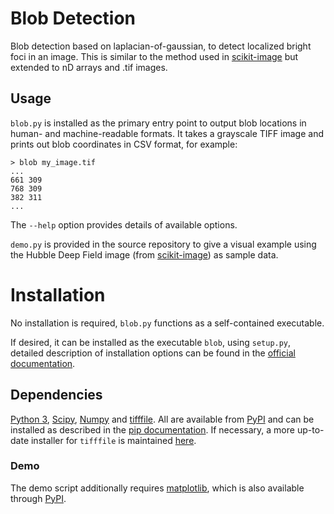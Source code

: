 # Blob Detection

Blob detection based on laplacian-of-gaussian, to detect localized bright foci
in an image. This is similar to the method used in [scikit-image][skimage-log]
but extended to nD arrays and .tif images.

## Usage

`blob.py` is installed as the primary entry point to output blob locations in
human- and machine-readable formats. It takes a grayscale TIFF image and prints
out blob coordinates in CSV format, for example:

    > blob my_image.tif
    ...
    661 309
    768 309
    382 311
    ...

    
The `--help` option provides details of available options.

`demo.py` is provided in the source repository to give a visual example using
the Hubble Deep Field image (from [scikit-image][skimage]) as sample data.

# Installation

No installation is required, `blob.py` functions as a self-contained executable.

If desired, it can be installed as the executable `blob`, using `setup.py`,
detailed description of installation options can be found in the
[official documentation][setuptools].

## Dependencies

[Python 3][python], [Scipy][scipy], [Numpy][numpy] and [tifffile][tifffile]. All
are available from [PyPI][pypi] and can be installed as described in the
[pip documentation][pip-install]. If necessary, a more up-to-date installer for
`tifffile` is maintained [here](https://github.com/kwohlfahrt/tifffile).

### Demo

The demo script additionally requires [matplotlib][matplotlib], which is also
available through [PyPI][pypi].

[setuptools]: https://docs.python.org/3.3/install/#the-new-standard-distutils
[Python]: https://python.org
[Scipy]: https://scipy.org
[Numpy]: https://www.numpy.org
[tifffile]: http://www.lfd.uci.edu/~gohlke/code/tifffile.py.html
[matplotlib]: http://matplotlib.org
[skimage]: http://scikit-image.org
[skimage-log]: http://scikit-image.org/docs/dev/auto_examples/plot_blob.html#laplacian-of-gaussian-log
[pypi]: https://pypi.python.org/pypi
[pip-install]: https://pip.pypa.io/en/stable/user_guide/#installing-packages
